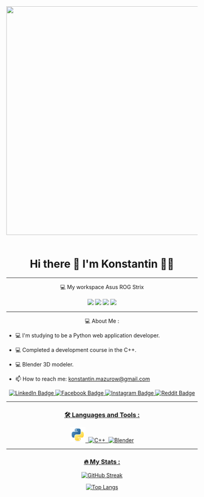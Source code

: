 <div align="center">
  <img src="https://img.freepik.com/premium-vector/coding-programmer-laptop-internet-work-concept-hand-drawn-hand-of-programmer-on-laptop-with-code-concept-sketch_160308-2737.jpg" width="900" height="600"/>
</div>

<div align="center"> 
   <img src="https://komarev.com/ghpvc/?username=KonstantinMazurow&style=for-the-badge&color=blue" alt=""/>
</div>

<h1 align='center'>
Hi there 👋 I'm Konstantin 👨‍💻
</h1>
  
---

<div align='center'>
  💻 My workspace Asus ROG Strix<br/><br/>
  <img src="https://img.shields.io/badge/windows-%230078D6.svg?&style=for-the-badge&logo=windows&logoColor=white" />
  <img src="https://img.shields.io/badge/AMD%20-Ryzen%207%205800H-blue?style=for-the-badge&logo=AMD&logoColor=green" />
  <img src="https://img.shields.io/badge/RAM-16GB-%230071C5.svg?&style=for-the-badge&logoColor=white" />
  <img src="https://img.shields.io/badge/NVIDIA%20-RTX3050-success?style=for-the-badge&logo=nvidia&logoColor=white" />
</div>
 
---

<div align='center'>
  
💻 About Me :
</div>
<div>
  
 - 💻 I'm studying to be a Python web application developer.

 - 💻 Completed a development course in the C++.
  
 - 💻 Blender 3D modeler.

 - :mailbox: How to reach me:  konstantin.mazurow@gmail.com
</div> 

<div align="center"> 
<a href="https://www.linkedin.com/in/konstantin-mazurow-626453137/"> <img src="https://img.shields.io/badge/LinkedIn-blue?style=for-the-badge&logo=linkedin&logoColor=white" alt="LinkedIn Badge"> 
<a href="https://www.facebook.com/mazurow.konstantin"> <img src="https://img.shields.io/badge/Facebook-1877F2?style=for-the-badge&logo=facebook&logoColor=white" alt="Facebook Badge">
<a href="https://www.instagram.com/mazurowkonstantin/"> <img src="https://img.shields.io/badge/Instagram-E4405F?style=for-the-badge&logo=instagram&logoColor=white" alt="Instagram Badge">
<a href="https://www.reddit.com/user/LazyGrodno"> <img src="https://img.shields.io/badge/Reddit-FF4500?style=for-the-badge&logo=reddit&logoColor=white" alt="Reddit Badge">

  
---
### :hammer_and_wrench: Languages and Tools :
<div>
<img src="https://github.com/devicons/devicon/blob/master/icons/python/python-original.svg" title="Python" alt="Python" width="40" height="40"/>&nbsp;
<img src="https://img.icons8.com/color/512/c-plus-plus-logo.png" title="С++" alt="С++" width="40" height="40"/>&nbsp;
<img src="https://upload.wikimedia.org/wikipedia/commons/thumb/0/0c/Blender_logo_no_text.svg/2560px-Blender_logo_no_text.svg.png" title="Blender" alt="Blender" width="40" height="40"/>

---

### :fire: My Stats :
[![GitHub Streak](http://github-readme-streak-stats.herokuapp.com?user=KonstantinMazurow&theme=dark&hide_border=true&date_format=j%20M%5B%20Y%5D)](https://git.io/streak-stats)

[![Top Langs](https://github-readme-stats.vercel.app/api/top-langs/?username=KonstantinMazurow&layout=compact&theme=vision-friendly-dark)](https://github.com/anuraghazra/github-readme-stats)
<!--
